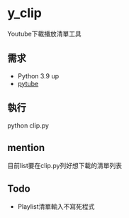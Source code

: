 # y_clip
Youtube下載播放清單工具

## 需求
* Python 3.9 up
* [pytube](https://pypi.org/project/pytube/)

## 執行
python clip.py

## mention
目前list要在clip.py列好想下載的清單列表

## Todo
* Playlist清單輸入不寫死程式